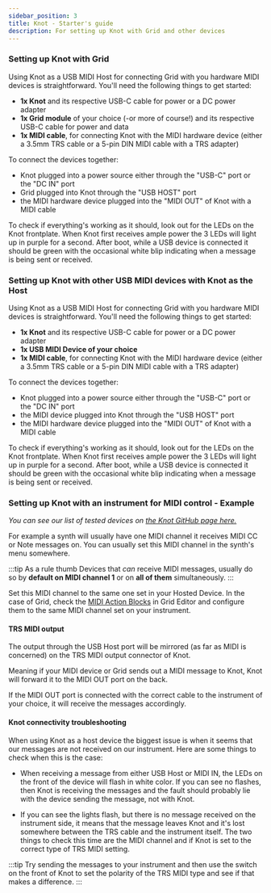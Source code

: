 ```yaml
---
sidebar_position: 3
title: Knot - Starter's guide
description: For setting up Knot with Grid and other devices
---
```


### Setting up Knot with Grid

Using Knot as a USB MIDI Host for connecting Grid with you hardware MIDI devices is straightforward. You'll need the following things to get started:
- **1x Knot** and its respective USB-C cable for power or a DC power adapter
- **1x Grid module** of your choice (-or more of course!) and its respective USB-C cable for power and data
- **1x MIDI cable**, for connecting Knot with the MIDI hardware device (either a 3.5mm TRS cable or a 5-pin DIN MIDI cable with a TRS adapter)

To connect the devices together:
- Knot plugged into a power source either through the "USB-C" port or the "DC IN" port
- Grid plugged into Knot through the "USB HOST" port
- the MIDI hardware device plugged into the "MIDI OUT" of Knot with a MIDI cable

To check if everything's working as it should, look out for the LEDs on the Knot frontplate. When Knot first receives ample power the 3 LEDs will light up in purple for a second. After boot, while a USB device is connected it should be green with the occasional white blip indicating when a message is being sent or received.

<!--- Kéne ide egy example konfiguráció arról hogy hogyan is néz ki egy Grides setup, lehetőleg Visual Aid
Valamint későbbiekhez egy example setup a MIDI eszköz + Knot kombóhoz
És a legizgalmasabb talán hogy a hangszerhez kapcsolás rész hogy néz ki a dolognak

--->


### Setting up Knot with other USB MIDI devices with Knot as the Host

Using Knot as a USB MIDI Host for connecting Grid with you hardware MIDI devices is straightforward. You'll need the following things to get started:
- **1x Knot** and its respective USB-C cable for power or a DC power adapter
- **1x USB MIDI Device of your choice** 
- **1x MIDI cable**, for connecting Knot with the MIDI hardware device (either a 3.5mm TRS cable or a 5-pin DIN MIDI cable with a TRS adapter)

To connect the devices together:
- Knot plugged into a power source either through the "USB-C" port or the "DC IN" port
- the MIDI device plugged into Knot through the "USB HOST" port
- the MIDI hardware device plugged into the "MIDI OUT" of Knot with a MIDI cable

To check if everything's working as it should, look out for the LEDs on the Knot frontplate. When Knot first receives ample power the 3 LEDs will light up in purple for a second. After boot, while a USB device is connected it should be green with the occasional white blip indicating when a message is being sent or received.

### Setting up Knot with an instrument for MIDI control - Example

*You can see our list of tested devices on [the Knot GitHub page here.](https://github.com/intechstudio/knot)*

For example a synth will usually have one MIDI channel it receives MIDI CC or Note messages on. You can usually set this MIDI channel in the synth's menu somewhere.

:::tip As a rule thumb
Devices that *can* receive MIDI messages, usually do so by **default on MIDI channel 1** or on **all of them** simultaneously.
:::

Set this MIDI channel to the same one set in your Hosted Device. In the case of Grid, check the [MIDI Action Blocks](/docs/wiki/actions/midi/midi.md) in Grid Editor and configure them to the same MIDI channel set on your instrument.

#### TRS MIDI output

The output through the USB Host port will be mirrored (as far as MIDI is concerned) on the TRS MIDI output connector of Knot.

Meaning if your MIDI device or Grid sends out a MIDI message to Knot, Knot will forward it to the MIDI OUT port on the back.

If the MIDI OUT port is connected with the correct cable to the instrument of your choice, it will receive the messages accordingly.

<!---
#### TRS MIDI input
--->

#### Knot connectivity troubleshooting

When using Knot as a host device the biggest issue is when it seems that our messages are not received on our instrument. Here are some things to check when this is the case:

- When receiving a message from either USB Host or MIDI IN, the LEDs on the front of the device will flash in white color. If you can see no flashes, then Knot is receiving the messages and the fault should probably lie with the device sending the message, not with Knot.


- If you can see the lights flash, but there is no message received on the instrument side, it means that the message leaves Knot and it's lost somewhere between the TRS cable and the instrument itself.
The two things to check this time are the MIDI channel and if Knot is set to the correct type of TRS MIDI setting.

:::tip
Try sending the messages to your instrument and then use the switch on the front of Knot to set the polarity of the TRS MIDI type and see if that makes a difference.
:::